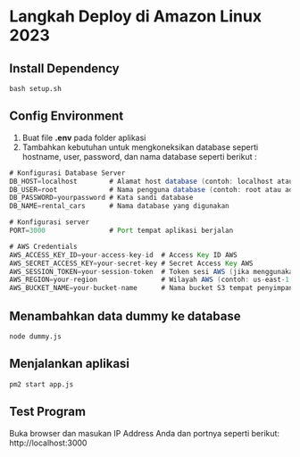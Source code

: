 # Langkah Deploy di Amazon Linux 2023
## Install Dependency
```
bash setup.sh
```
## Config Environment
1. Buat file **.env** pada folder aplikasi
2. Tambahkan kebutuhan untuk mengkoneksikan database seperti hostname, user, password, dan nama database seperti berikut :
```java
# Konfigurasi Database Server
DB_HOST=localhost        # Alamat host database (contoh: localhost atau IP server atau DNS)
DB_USER=root             # Nama pengguna database (contoh: root atau admin)
DB_PASSWORD=yourpassword # Kata sandi database
DB_NAME=rental_cars      # Nama database yang digunakan

# Konfigurasi server
PORT=3000                # Port tempat aplikasi berjalan

# AWS Credentials
AWS_ACCESS_KEY_ID=your-access-key-id  # Access Key ID AWS
AWS_SECRET_ACCESS_KEY=your-secret-key # Secret Access Key AWS
AWS_SESSION_TOKEN=your-session-token  # Token sesi AWS (jika menggunakan kredensial sementara)
AWS_REGION=your-region                # Wilayah AWS (contoh: us-east-1, us-west-2)
AWS_BUCKET_NAME=your-bucket-name      # Nama bucket S3 tempat penyimpanan backup
```
## Menambahkan data dummy ke database
```
node dummy.js
```
## Menjalankan aplikasi 
```
pm2 start app.js
```
## Test Program
Buka browser dan masukan IP Address Anda dan portnya seperti berikut: http://localhost:3000
